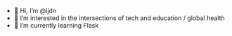 - 👋 Hi, I’m @ljdn
- 👀 I’m interested in the intersections of tech and education / global health
- 🌱 I’m currently learning Flask

<!---
ljdn/ljdn is a ✨ special ✨ repository because its `README.md` (this file) appears on your GitHub profile.
You can click the Preview link to take a look at your changes.
--->
